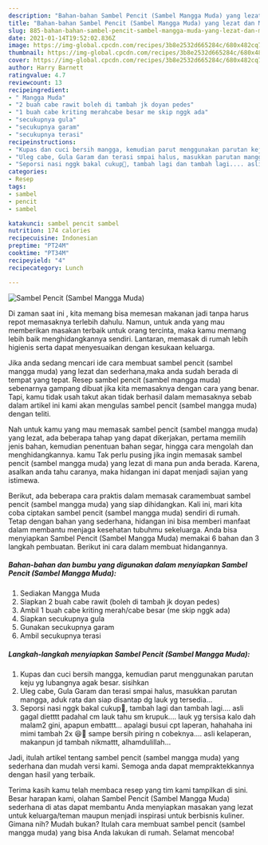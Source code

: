 ```yaml
---
description: "Bahan-bahan Sambel Pencit (Sambel Mangga Muda) yang lezat dan Mudah Dibuat"
title: "Bahan-bahan Sambel Pencit (Sambel Mangga Muda) yang lezat dan Mudah Dibuat"
slug: 885-bahan-bahan-sambel-pencit-sambel-mangga-muda-yang-lezat-dan-mudah-dibuat
date: 2021-01-14T19:52:02.836Z
image: https://img-global.cpcdn.com/recipes/3b8e2532d665284c/680x482cq70/sambel-pencit-sambel-mangga-muda-foto-resep-utama.jpg
thumbnail: https://img-global.cpcdn.com/recipes/3b8e2532d665284c/680x482cq70/sambel-pencit-sambel-mangga-muda-foto-resep-utama.jpg
cover: https://img-global.cpcdn.com/recipes/3b8e2532d665284c/680x482cq70/sambel-pencit-sambel-mangga-muda-foto-resep-utama.jpg
author: Harry Barnett
ratingvalue: 4.7
reviewcount: 13
recipeingredient:
- " Mangga Muda"
- "2 buah cabe rawit boleh di tambah jk doyan pedes"
- "1 buah cabe kriting merahcabe besar me skip nggk ada"
- "secukupnya gula"
- "secukupnya garam"
- "secukupnya terasi"
recipeinstructions:
- "Kupas dan cuci bersih mangga, kemudian parut menggunakan parutan keju yg lubangnya agak besar. sisihkan"
- "Uleg cabe, Gula Garam dan terasi smpai halus, masukkan parutan mangga, aduk rata dan siap disantap dg lauk yg tersedia..."
- "Seporsi nasi nggk bakal cukup🤭, tambah lagi dan tambah lagi.... asli gagal dietttt padahal cm lauk tahu sm krupuk.... lauk yg tersisa kalo dah malam2 gini, apapun embattt... apalagi busui cpt laperan, hahahaha ini mimi tambah 2x 😆🤣 sampe bersih piring n cobeknya.... asli kelaperan, makanpun jd tambah nikmattt, alhamdulillah..."
categories:
- Resep
tags:
- sambel
- pencit
- sambel

katakunci: sambel pencit sambel 
nutrition: 174 calories
recipecuisine: Indonesian
preptime: "PT24M"
cooktime: "PT34M"
recipeyield: "4"
recipecategory: Lunch

---
```



![Sambel Pencit (Sambel Mangga Muda)](https://img-global.cpcdn.com/recipes/3b8e2532d665284c/680x482cq70/sambel-pencit-sambel-mangga-muda-foto-resep-utama.jpg)

Di zaman  saat ini , kita memang bisa memesan makanan jadi tanpa harus repot memasaknya terlebih dahulu. Namun, untuk anda yang mau memberikan masakan terbaik untuk orang tercinta, maka kamu memang lebih baik menghidangkannya sendiri. Lantaran, memasak di rumah lebih higienis serta dapat menyesuaikan dengan kesukaan keluarga.

Jika anda sedang mencari ide cara membuat sambel pencit (sambel mangga muda) yang lezat dan sederhana,maka anda sudah berada di tempat yang tepat. Resep sambel pencit (sambel mangga muda)  sebenarnya gampang dibuat jika kita memasaknya dengan cara yang benar. Tapi, kamu tidak usah takut akan tidak berhasil dalam memasaknya 
sebab dalam artikel ini kami akan mengulas sambel pencit (sambel mangga muda) dengan teliti.  



Nah untuk kamu yang mau memasak sambel pencit (sambel mangga muda) yang lezat, ada beberapa tahap yang dapat dikerjakan, pertama memilih jenis bahan, kemudian penentuan bahan segar, hingga cara mengolah dan menghidangkannya. kamu Tak perlu pusing jika ingin memasak sambel pencit (sambel mangga muda) yang lezat di mana pun anda berada. Karena, asalkan anda  tahu caranya, maka hidangan ini dapat menjadi sajian yang istimewa.

Berikut, ada beberapa cara praktis  dalam memasak caramembuat sambel pencit (sambel mangga muda) yang siap dihidangkan. Kali ini, mari kita coba ciptakan sambel pencit (sambel mangga muda) sendiri di rumah. Tetap dengan bahan yang sederhana, hidangan ini bisa memberi manfaat dalam membantu menjaga kesehatan tubuhmu sekeluarga. Anda bisa menyiapkan Sambel Pencit (Sambel Mangga Muda) memakai 6 bahan dan 3 langkah pembuatan. Berikut ini cara dalam membuat hidangannya.

<!--inarticleads1-->

##### Bahan-bahan dan bumbu yang digunakan dalam menyiapkan Sambel Pencit (Sambel Mangga Muda):

1. Sediakan  Mangga Muda
1. Siapkan 2 buah cabe rawit (boleh di tambah jk doyan pedes)
1. Ambil 1 buah cabe kriting merah/cabe besar (me skip nggk ada)
1. Siapkan secukupnya gula
1. Gunakan secukupnya garam
1. Ambil secukupnya terasi




<!--inarticleads2-->

##### Langkah-langkah menyiapkan Sambel Pencit (Sambel Mangga Muda):

1. Kupas dan cuci bersih mangga, kemudian parut menggunakan parutan keju yg lubangnya agak besar. sisihkan
1. Uleg cabe, Gula Garam dan terasi smpai halus, masukkan parutan mangga, aduk rata dan siap disantap dg lauk yg tersedia...
1. Seporsi nasi nggk bakal cukup🤭, tambah lagi dan tambah lagi.... asli gagal dietttt padahal cm lauk tahu sm krupuk.... lauk yg tersisa kalo dah malam2 gini, apapun embattt... apalagi busui cpt laperan, hahahaha ini mimi tambah 2x 😆🤣 sampe bersih piring n cobeknya.... asli kelaperan, makanpun jd tambah nikmattt, alhamdulillah...




Jadi, itulah artikel tentang  sambel pencit (sambel mangga muda)  yang sederhana dan mudah versi kami. Semoga anda dapat mempraktekkannya dengan hasil yang terbaik. 

Terima kasih kamu telah membaca resep yang tim kami tampilkan di sini. Besar harapan kami, olahan  Sambel Pencit (Sambel Mangga Muda) sederhana di atas dapat membantu Anda menyiapkan masakan yang lezat untuk keluarga/teman maupun menjadi inspirasi untuk berbisnis kuliner. Gimana nih? Mudah bukan? Itulah cara membuat sambel pencit (sambel mangga muda) yang bisa Anda lakukan di rumah. Selamat mencoba!

